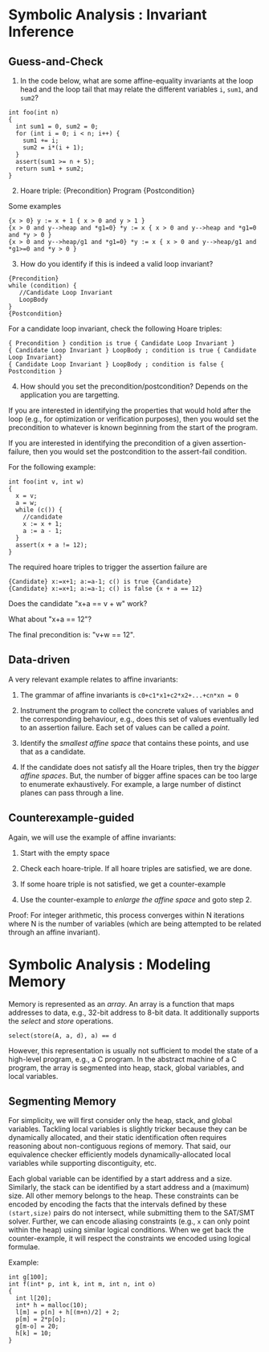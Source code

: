 # Symbolic Analysis : Invariant Inference

## Guess-and-Check
1. In the code below, what are some affine-equality invariants at the loop head and the loop tail that may relate the different variables `i`, `sum1`, and `sum2`?
```
int foo(int n)
{
  int sum1 = 0, sum2 = 0;
  for (int i = 0; i < n; i++) {
    sum1 += i;
    sum2 = i*(i + 1);
  }
  assert(sum1 >= n + 5);
  return sum1 + sum2;
}
```

2. Hoare triple:  {Precondition} Program {Postcondition}

Some examples
```
{x > 0} y := x + 1 { x > 0 and y > 1 }
{x > 0 and y-->heap and *g1=0} *y := x { x > 0 and y-->heap and *g1=0 and *y > 0 }
{x > 0 and y-->heap/g1 and *g1=0} *y := x { x > 0 and y-->heap/g1 and *g1>=0 and *y > 0 }
```

3. How do you identify if this is indeed a valid loop invariant?
```
{Precondition}
while (condition) {
   //Candidate Loop Invariant
   LoopBody
}
{Postcondition}
```

For a candidate loop invariant, check the following Hoare triples:
```
{ Precondition } condition is true { Candidate Loop Invariant }
{ Candidate Loop Invariant } LoopBody ; condition is true { Candidate Loop Invariant}
{ Candidate Loop Invariant } LoopBody ; condition is false { Postcondition }
```

4. How should you set the precondition/postcondition? Depends on the application you are targetting.

If you are interested in identifying the properties that would hold after the loop (e.g., for optimization or verification purposes), then you would set the precondition to whatever is known beginning from the start of the program.

If you are interested in identifying the precondition of a given assertion-failure, then you would set the postcondition to the assert-fail condition.

For the following example:
```
int foo(int v, int w)
{
  x = v;
  a = w;
  while (c()) {
    //candidate
    x := x + 1;
    a := a - 1;
  }
  assert(x + a != 12);
}
```
The required hoare triples to trigger the assertion failure are
```
{Candidate} x:=x+1; a:=a-1; c() is true {Candidate}
{Candidate} x:=x+1; a:=a-1; c() is false {x + a == 12}
```

Does the candidate "x+a == v + w" work?

What about "x+a == 12"?

The final precondition is: "v+w == 12".

## Data-driven

A very relevant example relates to affine invariants:

1. The grammar of affine invariants is `c0+c1*x1+c2*x2+...+cn*xn = 0`

2. Instrument the program to collect the concrete values of variables and the corresponding behaviour, e.g., does this set of values eventually led to an assertion failure.  Each set of values can be called a _point_.

3. Identify the _smallest affine space_ that contains these points, and use that as a candidate.

4. If the candidate does not satisfy all the Hoare triples, then try the _bigger affine spaces_.  But, the number of bigger affine spaces can be too large to enumerate exhaustively.  For example, a large number of distinct planes can pass through a line.

## Counterexample-guided

Again, we will use the example of affine invariants:

1. Start with the empty space

2. Check each hoare-triple.  If all hoare triples are satisfied, we are done.

3. If some hoare triple is not satisfied, we get a counter-example

4. Use the counter-example to _enlarge the affine space_ and goto step 2.

Proof: For integer arithmetic, this process converges within N iterations where N is the number of variables (which are being attempted to be related through an affine invariant).


# Symbolic Analysis : Modeling Memory

Memory is represented as an _array_.  An array is a function that maps addresses to data, e.g., 32-bit address to 8-bit data.  It additionally supports the _select_ and _store_ operations.

```
select(store(A, a, d), a) == d
```

However, this representation is usually not sufficient to model the state of a high-level program, e.g., a C program.  In the abstract machine of a C program, the array is segmented into heap, stack, global variables, and local variables.

## Segmenting Memory

For simplicity, we will first consider only the heap, stack, and global variables.  Tackling local variables is slightly tricker because they can be dynamically allocated, and their static identification often requires reasoning about non-contiguous regions of memory.  That said, our equivalence checker efficiently models dynamically-allocated local variables while supporting discontiguity, etc.

Each global variable can be identified by a start address and a size.  Similarly, the stack can be identified by a start address and a (maximum) size.  All other memory belongs to the heap.  These constraints can be encoded by encoding the facts that the intervals defined by these `(start,size)` pairs do not intersect, while submitting them to the SAT/SMT solver.  Further, we can encode aliasing constraints (e.g., `x` can only point within the heap) using similar logical conditions.  When we get back the counter-example, it will respect the constraints we encoded using logical formulae.

Example:
```
int g[100];
int f(int* p, int k, int m, int n, int o)
{
  int l[20];
  int* h = malloc(10);
  l[m] = p[n] + h[(m+n)/2] + 2;
  p[m] = 2*p[o];
  g[m-o] = 20;
  h[k] = 10;
}
```

